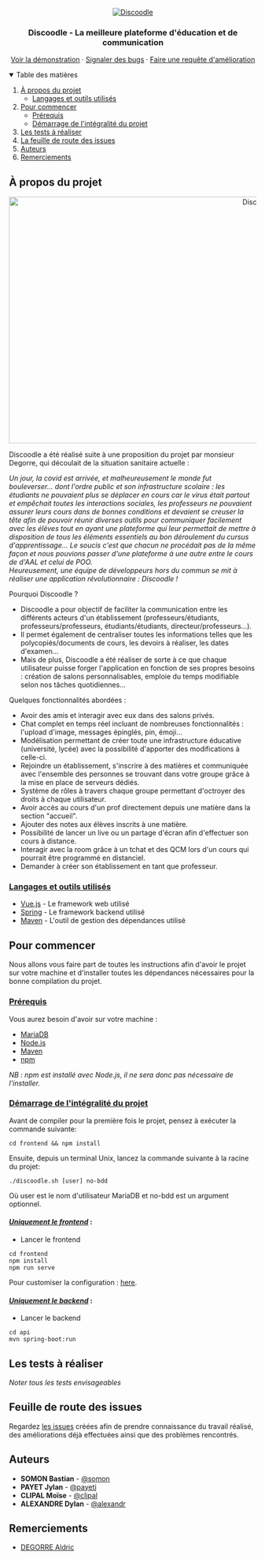 <p align="center">
<a href="https://gaufre.informatique.univ-paris-diderot.fr/somon/discoodle">
    <img src="https://i.ibb.co/rGY9HVC/Discoodle.png" alt="Discoodle">
</a>
</p>

<h3 align="center">Discoodle - La meilleure plateforme d'éducation et de communication</h3>

  <p align="center">
    <a href="https://discoodle.fr/">Voir la démonstration</a>
    ·
    <a href="https://gaufre.informatique.univ-paris-diderot.fr/somon/discoodle/issues">Signaler des bugs</a>
    ·
    <a href="https://gaufre.informatique.univ-paris-diderot.fr/somon/discoodle/issues">Faire une requête d'amélioration</a>
  </p>

<details open="open">
  <summary>Table des matières</summary>
  <ol>
    <li>
      <a href="projet">À propos du projet</a>
      <ul>
        <li><a href="#langages-et-outils">Langages et outils utilisés</a></li>
      </ul>
    </li>
    <li>
      <a href="#commencer">Pour commencer</a>
      <ul>
        <li><a href="#prerequis">Prérequis</a></li>
        <li><a href="#demarrage-global">Démarrage de l'intégralité du projet</a></li>
      </ul>
    </li>
    <li><a href="#tests">Les tests à réaliser</a></li>
    <li><a href="#issues">La feuille de route des issues</a></li>
    <li><a href="#auteurs">Auteurs</a></li>
    <li><a href="#remerciements">Remerciements</a></li>
  </ol>
</details>

## <div id="projet">À propos du projet</div>

<p align="center">
    <img src="https://i.ibb.co/dgZHrw0/project-screenshot.png" alt="Discoodle" width="1000" height="500">
</p>

Discoodle a été réalisé suite à une proposition du projet par monsieur Degorre, qui découlait de la situation sanitaire actuelle :  

_Un jour, la covid est arrivée, et malheureusement le monde fut bouleverser... dont l'ordre public et son 
infrastructure scolaire : les étudiants ne pouvaient plus se déplacer en cours car le virus était partout et 
empêchait toutes les interactions sociales, les professeurs ne pouvaient assurer leurs cours dans de bonnes 
conditions et devaient se creuser la tête afin de pouvoir réunir diverses outils pour communiquer facilement 
avec les élèves tout en ayant une plateforme qui leur permettait de mettre à disposition de tous les éléments 
essentiels au bon déroulement du cursus d'apprentissage... Le soucis c'est que chacun ne procédait pas de la 
même façon et nous pouvions passer d'une plateforme à une autre entre le cours de d'AAL et celui de POO.  
Heureusement, une équipe de développeurs hors du commun se mit à réaliser une application révolutionnaire : Discoodle !_

Pourquoi Discoodle ?

* Discoodle a pour objectif de faciliter la communication entre les différents acteurs d'un établissement (professeurs/étudiants, professeurs/professeurs, étudiants/étudiants, directeur/professeurs...).
* Il permet également de centraliser toutes les informations telles que les polycopiés/documents de cours, les devoirs à réaliser, les dates d'examen...
* Mais de plus, Discoodle a été réaliser de sorte à ce que chaque utilisateur puisse forger l'application en 
  fonction de ses propres besoins : création de salons personnalisables, emploie du temps modifiable 
  selon nos tâches quotidiennes...

Quelques fonctionnalités abordées :

* Avoir des amis et interagir avec eux dans des salons privés.
* Chat complet en temps réel incluant de nombreuses fonctionnalités : l'upload d'image, messages épinglés, pin, émoji...
* Modélisation permettant de créer toute une infrastructure éducative (université, lycée) avec la possibilité d'apporter des modifications à celle-ci.
* Rejoindre un établissement, s'inscrire à des matières et communiquée avec l'ensemble des personnes se trouvant dans votre groupe grâce à la mise en place de serveurs dédiés.
* Système de rôles à travers chaque groupe permettant d'octroyer des droits à chaque utilisateur.
* Avoir accès au cours d'un prof directement depuis une matière dans la section "accueil".
* Ajouter des notes aux élèves inscrits à une matière.
* Possibilité de lancer un live ou un partage d'écran afin d'effectuer son cours à distance.
* Interagir avec la room grâce à un tchat et des QCM lors d'un cours qui pourrait être programmé en distanciel.
* Demander à créer son établissement en tant que professeur.

### <div id="langages-et-outils"><ins>Langages et outils utilisés</ins></div>

* [Vue.js](https://vuejs.org/) - Le framework web utilisé
* [Spring](https://spring.io/) - Le framework backend utilisé
* [Maven](https://maven.apache.org/) - L'outil de gestion des dépendances utilisé

## <div id="commencer">Pour commencer</div>

Nous allons vous faire part de toutes les instructions afin d'avoir le projet sur votre machine et 
d'installer toutes les dépendances nécessaires pour la bonne compilation du projet.

### <div id="prerequis"><ins>Prérequis</ins>
Vous aurez besoin d'avoir sur votre machine :
* [MariaDB](https://mariadb.org/download/)
* [Node.js](https://nodejs.org/fr/)
* [Maven](https://maven.apache.org/download.cgi)
* [npm](https://www.npmjs.com/get-npm)

_NB : npm est installé avec Node.js, il ne sera donc pas nécessaire de l'installer._  

### <div id="demarrage-global"><ins>Démarrage de l'intégralité du projet</ins></div>

Avant de compiler pour la première fois le projet, pensez à exécuter la commande suivante:
```
cd frontend && npm install
```
Ensuite, depuis un terminal Unix, lancez la commande suivante à la racine du projet:
```
./discoodle.sh [user] no-bdd
```
Où user est le nom d'utilisateur MariaDB et no-bdd est un argument optionnel.
#### <ins>_Uniquement le frontend_</ins> :

- Lancer le frontend

```
cd frontend
npm install
npm run serve 
```

Pour customiser la configuration : [here](https://cli.vuejs.org/config/).

#### <ins>_Uniquement le backend_</ins> :

- Lancer le backend

```
cd api
mvn spring-boot:run
```


## <div id="tests">Les tests à réaliser</div>

*Noter tous les tests envisageables*

## <div id="issues">Feuille de route des issues</div>

Regardez [les issues](https://gaufre.informatique.univ-paris-diderot.fr/somon/discoodle/issues) créées afin de prendre connaissance du travail réalisé, des améliorations déjà effectuées 
ainsi que des problèmes rencontrés.

## <div id="auteurs">Auteurs</div>

* **SOMON Bastian** - [@somon](https://gaufre.informatique.univ-paris-diderot.fr/somon)
* **PAYET Jylan** - [@payetj](https://gaufre.informatique.univ-paris-diderot.fr/payetj)
* **CLIPAL Moïse** - [@clipal](https://gaufre.informatique.univ-paris-diderot.fr/clipal)
* **ALEXANDRE Dylan** - [@alexandr](https://gaufre.informatique.univ-paris-diderot.fr/alexandr)

<!-- REMERCIEMENTS -->
## <div id="remerciements">Remerciements</div>

* [DEGORRE Aldric](https://www.irif.fr/users/adegorre/index)
